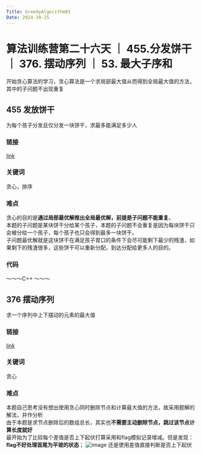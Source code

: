 ```yaml
---
Title: GreedyAlgorithm01
Date: 2024-10-25
---
```

# 算法训练营第二十六天 ｜ 455.分发饼干｜ 376. 摆动序列 ｜ 53. 最大子序和
开始贪心算法的学习，贪心算法是一个求局部最大值从而得到全局最大值的方法，其中的子问题不出现重复
## 455 发放饼干
为每个孩子分发且仅分发一块饼干，求最多能满足多少人
### 链接 
[link](https://leetcode.cn/problems/assign-cookies/description/)
### 关键词
贪心，排序
### 难点
贪心的目的是**通过局部最优解推出全局最优解，前提是子问题不能重复**。\
本题的子问题是某块饼干分给某个孩子，本题的子问题不会重复是因为每块饼干只会被分给一个孩子，每个孩子也只会得到最多一块饼干。\
子问题最优解就是这块饼干在满足孩子胃口的条件下会尽可能剩下最少的残渣，如果剩下的残渣很多，这些饼干可以重新分配，到达分配给更多人的目的。
### 代码
～～～C++
～～～
## 376 摆动序列
求一个序列中上下摆动的元素的最大值
### 链接
[link](https://leetcode.cn/problems/wiggle-subsequence/)
### 关键词
贪心
### 难点
本题自己思考没有想出使用贪心同时删除节点和计算最大值的方法，故采用题解的解法，并作分析\
由于本题是求节点删除后的数组总长，其实也**不需要主动删除节点，跳过该节点计算长度就好**\
最开始为了比较每个差值是否上下起伏打算采用和flag模拟记录增减。但是发现：**flag不好处理首尾为平坡的状态**；
![image](https://github.com/user-attachments/assets/94721b54-5e3a-485d-9f16-3abef52444c2)
还是使用差值直接判断是否上下起伏
